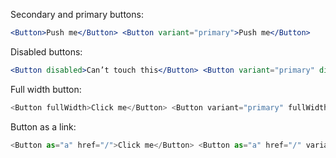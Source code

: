 Secondary and primary buttons:

```jsx harmony
<Button>Push me</Button> <Button variant="primary">Push me</Button>
```

Disabled buttons:

```jsx harmony
<Button disabled>Can’t touch this</Button> <Button variant="primary" disabled>Can’t touch this</Button>
```

Full width button:

```js
<Button fullWidth>Click me</Button> <Button variant="primary" fullWidth as="a" href="/">Click me</Button>
```

Button as a link:

```js
<Button as="a" href="/">Click me</Button> <Button as="a" href="/" variant="primary">Click me</Button>
```
